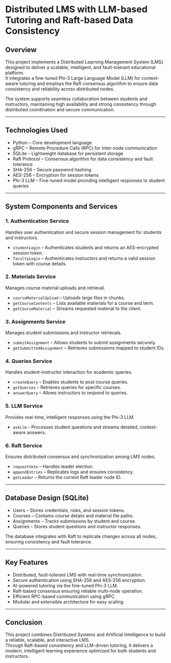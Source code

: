 # Distributed LMS with LLM-based Tutoring and Raft-based Data Consistency

## Overview
This project implements a Distributed Learning Management System (LMS) designed to deliver a scalable, intelligent, and fault-tolerant educational platform.  
It integrates a fine-tuned Phi-3 Large Language Model (LLM) for context-aware tutoring and employs the Raft consensus algorithm to ensure data consistency and reliability across distributed nodes.  

The system supports seamless collaboration between students and instructors, maintaining high availability and strong consistency through distributed coordination and secure communication.

---

## Technologies Used
- Python – Core development language  
- gRPC – Remote Procedure Calls (RPC) for inter-node communication  
- SQLite – Lightweight database for persistent storage  
- Raft Protocol – Consensus algorithm for data consistency and fault tolerance  
- SHA-256 – Secure password hashing  
- AES-256 – Encryption for session tokens  
- Phi-3 LLM – Fine-tuned model providing intelligent responses to student queries  

---

## System Components and Services

### 1. Authentication Service
Handles user authentication and secure session management for students and instructors.
- `studentLogin` – Authenticates students and returns an AES-encrypted session token.  
- `facultyLogin` – Authenticates instructors and returns a valid session token with course details.

### 2. Materials Service
Manages course material uploads and retrieval.
- `courseMaterialUpload` – Uploads large files in chunks.  
- `getCourseContents` – Lists available materials for a course and term.  
- `getCourseMaterial` – Streams requested material to the client.

### 3. Assignments Service
Manages student submissions and instructor retrievals.
- `submitAssignment` – Allows students to submit assignments securely.  
- `getSubmittedAssignment` – Retrieves submissions mapped to student IDs.

### 4. Queries Service
Handles student-instructor interaction for academic queries.
- `createQuery` – Enables students to post course queries.  
- `getQueries` – Retrieves queries for specific courses.  
- `answerQuery` – Allows instructors to respond to queries.

### 5. LLM Service
Provides real-time, intelligent responses using the Phi-3 LLM.
- `askLlm` – Processes student questions and streams detailed, context-aware answers.

### 6. Raft Service
Ensures distributed consensus and synchronization among LMS nodes.
- `requestVote` – Handles leader election.  
- `appendEntries` – Replicates logs and ensures consistency.  
- `getLeader` – Returns the current Raft leader node ID.

---

## Database Design (SQLite)
- Users – Stores credentials, roles, and session tokens.  
- Courses – Contains course details and material file paths.  
- Assignments – Tracks submissions by student and course.  
- Queries – Stores student questions and instructor responses.  

The database integrates with Raft to replicate changes across all nodes, ensuring consistency and fault tolerance.

---

## Key Features
- Distributed, fault-tolerant LMS with real-time synchronization.  
- Secure authentication using SHA-256 and AES-256 encryption.  
- AI-powered tutoring via the fine-tuned Phi-3 LLM.  
- Raft-based consensus ensuring reliable multi-node operation.  
- Efficient RPC-based communication using gRPC.  
- Modular and extensible architecture for easy scaling.  

---

## Conclusion
This project combines Distributed Systems and Artificial Intelligence to build a reliable, scalable, and interactive LMS.  
Through Raft-based consistency and LLM-driven tutoring, it delivers a modern, intelligent learning experience optimized for both students and instructors.



